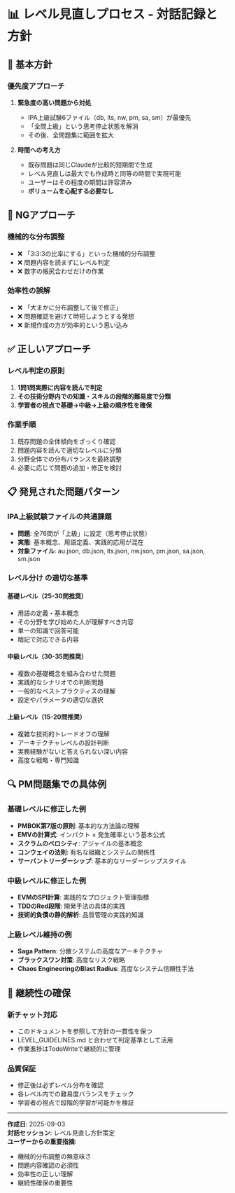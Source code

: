 # 📊 レベル見直しプロセス - 対話記録と方針

## 🎯 基本方針

### 優先度アプローチ
1. **緊急度の高い問題から対処**
   - IPA上級試験6ファイル（db, its, nw, pm, sa, sm）が最優先
   - 「全問上級」という思考停止状態を解消
   - その後、全問題集に範囲を拡大

2. **時間への考え方**
   - 既存問題は同じClaudeが比較的短期間で生成
   - レベル見直しは最大でも作成時と同等の時間で実現可能
   - ユーザーはその程度の期間は許容済み
   - **ボリュームを心配する必要なし**

## 🚫 NGアプローチ

### 機械的な分布調整
- ❌ 「3:3:3の比率にする」といった機械的分布調整
- ❌ 問題内容を読まずにレベル判定
- ❌ 数字の帳尻合わせだけの作業

### 効率性の誤解
- ❌ 「大まかに分布調整して後で修正」
- ❌ 問題確認を避けて時短しようとする発想
- ❌ 新規作成の方が効率的という思い込み

## ✅ 正しいアプローチ

### レベル判定の原則
1. **1問1問実際に内容を読んで判定**
2. **その技術分野内での知識・スキルの段階的難易度で分類**
3. **学習者の視点で基礎→中級→上級の順序性を確保**

### 作業手順
1. 既存問題の全体傾向をざっくり確認
2. 問題内容を読んで適切なレベルに分類
3. 分野全体での分布バランスを最終調整
4. 必要に応じて問題の追加・修正を検討

## 📋 発見された問題パターン

### IPA上級試験ファイルの共通課題
- **問題**: 全76問が「上級」に設定（思考停止状態）
- **実態**: 基本概念、用語定義、実践的応用が混在
- **対象ファイル**: au.json, db.json, its.json, nw.json, pm.json, sa.json, sm.json

### レベル分け の適切な基準

#### 基礎レベル（25-30問推奨）
- 用語の定義・基本概念
- その分野を学び始めた人が理解すべき内容
- 単一の知識で回答可能
- 暗記で対応できる内容

#### 中級レベル（30-35問推奨）
- 複数の基礎概念を組み合わせた問題
- 実践的なシナリオでの判断問題
- 一般的なベストプラクティスの理解
- 設定やパラメータの適切な選択

#### 上級レベル（15-20問推奨）
- 複雑な技術的トレードオフの理解
- アーキテクチャレベルの設計判断
- 実務経験がないと答えられない深い内容
- 高度な戦略・専門知識

## 🔍 PM問題集での具体例

### 基礎レベルに修正した例
- **PMBOK第7版の原則**: 基本的な方法論の理解
- **EMVの計算式**: インパクト × 発生確率という基本公式
- **スクラムのベロシティ**: アジャイルの基本概念
- **コンウェイの法則**: 有名な組織とシステムの関係性
- **サーバントリーダーシップ**: 基本的なリーダーシップスタイル

### 中級レベルに修正した例
- **EVMのSPI計算**: 実践的なプロジェクト管理指標
- **TDDのRed段階**: 開発手法の具体的実践
- **技術的負債の静的解析**: 品質管理の実践的知識

### 上級レベル維持の例
- **Saga Pattern**: 分散システムの高度なアーキテクチャ
- **ブラックスワン対策**: 高度なリスク戦略
- **Chaos EngineeringのBlast Radius**: 高度なシステム信頼性手法

## 📝 継続性の確保

### 新チャット対応
- このドキュメントを参照して方針の一貫性を保つ
- LEVEL_GUIDELINES.md と合わせて判定基準として活用
- 作業進捗はTodoWriteで継続的に管理

### 品質保証
- 修正後は必ずレベル分布を確認
- 各レベル内での難易度バランスをチェック
- 学習者の視点で段階的学習が可能かを検証

---

**作成日**: 2025-09-03  
**対話セッション**: レベル見直し方針策定  
**ユーザーからの重要指摘**: 
- 機械的分布調整の無意味さ
- 問題内容確認の必須性
- 効率性の正しい理解  
- 継続性確保の重要性